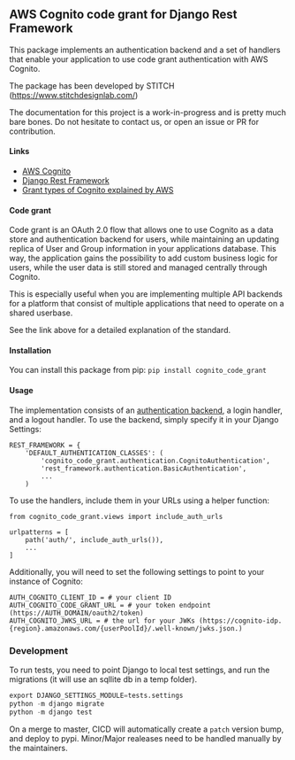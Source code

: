 ## AWS Cognito code grant for Django Rest Framework

This package implements an authentication backend and a set of handlers that enable your application to use 
code grant authentication with AWS Cognito.

The package has been developed by STITCH (https://www.stitchdesignlab.com/)

The documentation for this project is a work-in-progress and is pretty much bare bones. Do not hesitate to 
contact us, or open an issue or PR for contribution.

#### Links
 - [AWS Cognito](https://aws.amazon.com/cognito/)
 - [Django Rest Framework](https://www.django-rest-framework.org/)
 - [Grant types of Cognito explained by AWS](https://aws.amazon.com/blogs/mobile/understanding-amazon-cognito-user-pool-oauth-2-0-grants/)

#### Code grant
Code grant is an OAuth 2.0 flow that allows one to use Cognito as a data store and authentication backend 
for users, while maintaining an updating replica of User and Group information in your applications database.
This way, the application gains the possibility to add custom business logic for users, while the user data is
still stored and managed centrally through Cognito.  


This is especially useful when you are implementing multiple API backends for a platform that consist of multiple 
applications that need to operate on a shared userbase.

See the link above for a detailed explanation of the standard.

#### Installation
You can install this package from pip: `pip install cognito_code_grant`

#### Usage
The implementation consists of an [authentication backend](https://www.django-rest-framework.org/api-guide/authentication/), a login handler, and a logout handler.
To use the backend, simply specify it in your Django Settings:
```
REST_FRAMEWORK = {
    'DEFAULT_AUTHENTICATION_CLASSES': (
        'cognito_code_grant.authentication.CognitoAuthentication',
        'rest_framework.authentication.BasicAuthentication',
        ...
    )
```
To use the handlers, include them in your URLs using a helper function:
```
from cognito_code_grant.views import include_auth_urls

urlpatterns = [
    path('auth/', include_auth_urls()),
    ...
]
```
Additionally, you will need to set the following settings to point to your instance of Cognito:
```
AUTH_COGNITO_CLIENT_ID = # your client ID
AUTH_COGNITO_CODE_GRANT_URL = # your token endpoint (https://AUTH_DOMAIN/oauth2/token)
AUTH_COGNITO_JWKS_URL = # the url for your JWKs (https://cognito-idp.{region}.amazonaws.com/{userPoolId}/.well-known/jwks.json.)
```

### Development
To run tests, you need to point Django to local test settings, and run the migrations (it will use an sqllite db in a temp folder).  
```python
export DJANGO_SETTINGS_MODULE=tests.settings
python -m django migrate
python -m django test
```

On a merge to master, CICD will automatically create a `patch` version bump, and deploy to pypi. Minor/Major realeases need to be handled manually by the maintainers.

